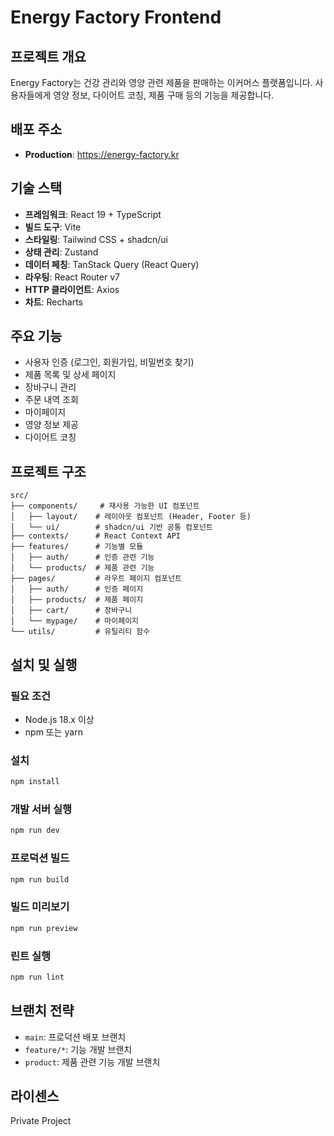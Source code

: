 # Energy Factory Frontend

## 프로젝트 개요
Energy Factory는 건강 관리와 영양 관련 제품을 판매하는 이커머스 플랫폼입니다. 사용자들에게 영양 정보, 다이어트 코칭, 제품 구매 등의 기능을 제공합니다.

## 배포 주소
- **Production**: https://energy-factory.kr

## 기술 스택
- **프레임워크**: React 19 + TypeScript
- **빌드 도구**: Vite
- **스타일링**: Tailwind CSS + shadcn/ui
- **상태 관리**: Zustand
- **데이터 페칭**: TanStack Query (React Query)
- **라우팅**: React Router v7
- **HTTP 클라이언트**: Axios
- **차트**: Recharts

## 주요 기능
- 사용자 인증 (로그인, 회원가입, 비밀번호 찾기)
- 제품 목록 및 상세 페이지
- 장바구니 관리
- 주문 내역 조회
- 마이페이지
- 영양 정보 제공
- 다이어트 코칭

## 프로젝트 구조
```
src/
├── components/     # 재사용 가능한 UI 컴포넌트
│   ├── layout/    # 레이아웃 컴포넌트 (Header, Footer 등)
│   └── ui/        # shadcn/ui 기반 공통 컴포넌트
├── contexts/      # React Context API
├── features/      # 기능별 모듈
│   ├── auth/      # 인증 관련 기능
│   └── products/  # 제품 관련 기능
├── pages/         # 라우트 페이지 컴포넌트
│   ├── auth/      # 인증 페이지
│   ├── products/  # 제품 페이지
│   ├── cart/      # 장바구니
│   └── mypage/    # 마이페이지
└── utils/         # 유틸리티 함수
```

## 설치 및 실행

### 필요 조건
- Node.js 18.x 이상
- npm 또는 yarn

### 설치
```bash
npm install
```

### 개발 서버 실행
```bash
npm run dev
```

### 프로덕션 빌드
```bash
npm run build
```

### 빌드 미리보기
```bash
npm run preview
```

### 린트 실행
```bash
npm run lint
```

## 브랜치 전략
- `main`: 프로덕션 배포 브랜치
- `feature/*`: 기능 개발 브랜치
- `product`: 제품 관련 기능 개발 브랜치

## 라이센스
Private Project
